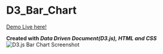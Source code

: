 # D3_Bar_Chart

[Demo Live here!](https://oyelowo.github.io/D3_Bar_Chart/)

**Created with _Data Driven Document(D3.js), HTML and CSS_**
![D3.js Bar Chart Screenshot](https://oyelowo.github.io/D3_Bar_Chart//favicon.ico)
